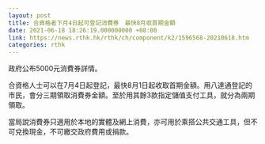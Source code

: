 ```yaml
---
layout: post
title: 合資格者下月4日起可登記消費券　最快8月收首期金額
date: 2021-06-18 18:26:19.000000000 +08:00
link: https://news.rthk.hk/rthk/ch/component/k2/1596568-20210618.htm
categories: rthk
---
```


政府公布5000元消費券詳情。

合資格人士可以在7月4日起登記，最快8月1日起收取首期金額。用八達通登記的市民，會分三期領取消費券金額。至於用其餘3款指定儲值支付工具，就分為兩期領取。

當局說消費券只適用於本地的實體及網上消費，亦可用於乘搭公共交通工具，但不可兌換現金，不可繳交政府費用或捐款。

